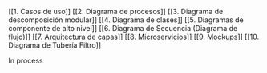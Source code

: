 [[1. Casos de uso]]
[[2. Diagrama de procesos]]
[[3. Diagrama de descomposición modular]]
[[4. Diagrama de clases]]
[[5. Diagramas de componente de alto nivel]]
[[6. Diagrama de Secuencia (Diagrama de flujo)]]
[[7. Arquitectura de capas]]
[[8. Microservicios]]
[[9. Mockups]]
[[10. Diagrama de Tubería Filtro]]

In process
